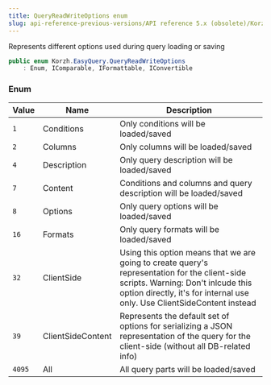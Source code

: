 ```yaml
---
title: QueryReadWriteOptions enum
slug: api-reference-previous-versions/API reference 5.x (obsolete)/Korzh.EasyQuery namespace/queryreadwriteoptions-enum
---
```



Represents different options used during query loading or saving
```csharp
public enum Korzh.EasyQuery.QueryReadWriteOptions
    : Enum, IComparable, IFormattable, IConvertible

```

### Enum

| Value | Name | Description | 
| --- | --- | --- | 
| `1` | Conditions | Only conditions will be loaded/saved | 
| `2` | Columns | Only columns will be loaded/saved | 
| `4` | Description | Only query description will be loaded/saved | 
| `7` | Content | Conditions and columns and query description will be loaded/saved | 
| `8` | Options | Only query options will be loaded/saved | 
| `16` | Formats | Only query formats will be loaded/saved | 
| `32` | ClientSide | Using this option means that we are going to create query's representation for the client-side scripts.  Warning: Don't inlcude this option directly, it's for internal use only. Use ClientSideContent instead | 
| `39` | ClientSideContent | Represents the default set of options for serializing a JSON representation of the query for the client-side (without all DB-related info) | 
| `4095` | All | All query parts will be loaded/saved |